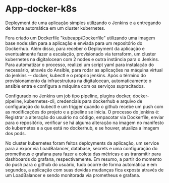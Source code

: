 # App-docker-k8s

Deployment de uma aplicação simples utilizando o Jenkins e a entregando de forma automática em um cluster kubernetes.

Fora criado um Dockerfile "kubeapp/Dockerfile" utilizando uma imagem base node:slim para a aplicação e enviada para um repositório do Dockerhub. Além disso, para receber o Deployment da aplicação e eventualmente fazer a escalação, provisionado via terraform, um cluster kubernetes na digitalocean com 2 nodes e outra instância para o Jenkins. Para automatizar o processo, realizei um script yaml para instalação do necessário, através do Ansible, para rodar as aplicações na máquina virtual do jenkins -- docker, kubectl e o próprio jenkins. Após o término do provisionamento da infraestrutura na digitalocean, automaticamente o ansible entra e configura a máquina com os serviços supracitados.

Configurado no Jenkins um job tipo pipeline, plugins docker, docker-pipeline, kubernetes-cli, credenciais para dockerhub e arquivo de configuração do kubectl e um trigger quando o github recebe um push com as modificações do projeto e a pipeline se inicia. O processo do jenkins é: Registrar a alteração do usuário no código, empacotar via Dockerfile, enviar para o repositório, verificar se há alguma alteração na imagem no manifesto do kubernetes e a que está no dockerhub, e se houver, atualiza a imagem dos pods.

No cluster kubernetes foram feitos deployments da aplicação, um service para a expor via LoadBalancer, database, secrets e uma configuração do prometheus e grafana para fazer a coleta das métricas e as transmitir para dashboards do grafana, respectivamente.
Em resumo, a partir do momento do push para o github do usuário, tudo ocorre de forma automática e em segundos, a aplicação com suas devidas mudanças fica exposta através de um LoadBalancer e sendo monitorada via prometheus e grafana.
